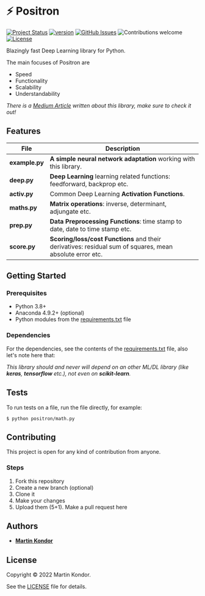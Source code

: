 # ⚡ Positron

[![Project Status](https://img.shields.io/badge/status-active-brightgreen.svg)](https://github.com/MartinKondor/positron/)
[![version](https://img.shields.io/badge/version-v1.0-brightgreen.svg)](https://github.com/MartinKondor/positron)
[![GitHub Issues](https://img.shields.io/github/issues/MartinKondor/positron.svg)](https://github.com/MartinKondor/positron/issues)
![Contributions welcome](https://img.shields.io/badge/contributions-welcome-brightgreen.svg)
[![License](https://img.shields.io/badge/license-BSD-brightgreen.svg)](https://opensource.org/licenses/BSD)

Blazingly fast Deep Learning library for Python.

The main focuses of Positron are
* Speed
* Functionality
* Scalability
* Understandability

_There is a [Medium Article](https://martinkondor.medium.com/positron-linear-algebra-library-for-python-8a3c5c3e1c00) written about this library, make sure to check it out!_

## Features

| File      | Description |
| --------- | ----------- |
| **example.py**      | **A simple neural network adaptation** working with this library.       |
| **deep.py**      | **Deep Learning** learning related functions: feedforward, backprop etc.       |
| **activ.py**      | Common Deep Learning **Activation Functions**.       |
| **maths.py**      | **Matrix operations**: inverse, determinant, adjungate etc.       |
| **prep.py**      | **Data Preprocessing Functions**: time stamp to date, date to time stamp etc.        |
| **score.py**     | **Scoring/loss/cost Functions** and their derivatives: residual sum of squares, mean absolute error etc.        |

## Getting Started

### Prerequisites

* Python 3.8+
* Anaconda 4.9.2+ (optional)
* Python modules from the [requirements.txt](./requirements.txt) file

### Dependencies

For the dependencies, see the contents of the [requirements.txt](./requirements.txt) file, also let's note here that:

*This library should and never will depend on an other ML/DL library (like **keras**, **tensorflow** etc.), not even on **scikit-learn**.*

## Tests

To run tests on a file, run the file directly, for example:

```$ python positron/math.py```

## Contributing

This project is open for any kind of contribution from anyone.

### Steps

1. Fork this repository
2. Create a new branch (optional)
3. Clone it
4. Make your changes
5. Upload them
(5+1). Make a pull request here

## Authors

* **[Martin Kondor](https://github.com/MartinKondor)**

## License 

Copyright &copy; 2022 Martin Kondor.

See the [LICENSE](./LICENSE) file for details.

